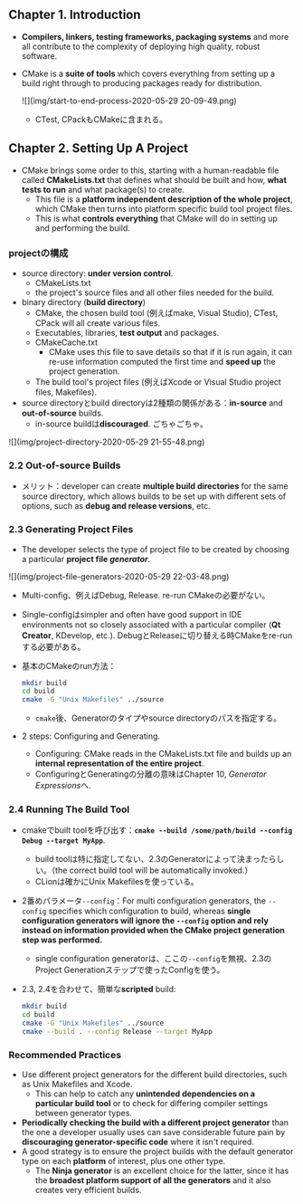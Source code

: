 ## Chapter 1. Introduction

- **Compilers, linkers, testing frameworks, packaging systems** and more all contribute to the complexity of deploying high quality, robust software.

- CMake is a **suite of tools** which covers everything from setting up a build right through to producing packages ready for distribution.

  ![](img/start-to-end-process-2020-05-29 20-09-49.png)
  
  - CTest, CPackもCMakeに含まれる。

## Chapter 2. Setting Up A Project

- CMake brings some order to this, starting with a human-readable file called **CMakeLists.txt** that defines what should be built and how, **what tests to run** and what package(s) to create.
  - This file is a **platform independent description of the whole project**, which CMake then turns into platform specific build tool project files.
  - This is what **controls everything** that CMake will do in setting up and performing the build.

### projectの構成

- source directory: **under version control**.
  - CMakeLists.txt
  - the project's source files and all other files needed for the build.
- binary directory (**build directory**)
  - CMake, the chosen build tool (例えばmake, Visual Studio), CTest, CPack will all create various files.
  - Executables, libraries, **test output** and packages.
  - CMakeCache.txt
    - CMake uses this file to save details so that if it is run again, it can re-use information computed the first time and **speed up** the project generation.
  - The build tool's project files (例えばXcode or Visual Studio project files, Makefiles).
- source directoryとbuild directoryは2種類の関係がある：**in-source** and **out-of-source** builds.
  - in-source buildは**discouraged**. ごちゃごちゃ。

![](img/project-directory-2020-05-29 21-55-48.png)

### 2.2 Out-of-source Builds

- メリット：developer can create **multiple build directories** for the same source directory, which allows builds to be set up with different sets of options, such as **debug and release versions**, etc.

### 2.3 Generating Project Files

- The developer selects the type of project file to be created by choosing a particular **project file *generator***.

![](img/project-file-generators-2020-05-29 22-03-48.png)

- Multi-config、例えばDebug, Release. re-run CMakeの必要がない。

- Single-configはsimpler and often have good support in IDE environments not so closely associated with a particular compiler (**Qt Creator**, KDevelop, etc.). DebugとReleaseに切り替える時CMakeをre-runする必要がある。

- 基本のCMakeのrun方法：

  ```bash
  mkdir build
  cd build
  cmake -G "Unix Makefiles" ../source
  ```

  - `cmake`後、Generatorのタイプやsource directoryのパスを指定する。

- 2 steps: Configuring and Generating.

  - Configuring: CMake reads in the CMakeLists.txt file and builds up an **internal representation of the entire project**.
  - ConfiguringとGeneratingの分離の意味はChapter 10, *Generator Expressions*へ.

### 2.4 Running The Build Tool

- cmakeでbuilt toolを呼び出す：**`cmake --build /some/path/build --config Debug --target MyApp`**.

  - build toolは特に指定してない、2.3のGeneratorによって決まったらしい。（the correct build tool will be automatically invoked.）
  - CLionは確かにUnix Makefilesを使っている。

- 2番めパラメータ`--config`：For multi configuration generators, the `--config` specifies which configuration to build, whereas **single configuration generators will ignore the `--config` option and rely instead on information provided when the CMake project generation step was performed.**

  - single configuration generatorは、ここの`--config`を無視、2.3のProject Generationステップで使ったConfigを使う。

- 2.3, 2.4を合わせて、簡単な**scripted** build:

  ```bash
  mkdir build
  cd build
  cmake -G "Unix Makefiles" ../source
  cmake --build . --config Release --target MyApp
  ```

### Recommended Practices

- Use different project generators for the different build directories, such as Unix Makefiles and Xcode.
  - This can help to catch any **unintended dependencies on a particular build tool** or to check for differing compiler settings between generator types.
- **Periodically checking the build with a different project generator** than the one a developer usually uses can save considerable future pain by **discouraging generator-specific code** where it isn't required.
- A good strategy is to ensure the project builds with the default generator type on each **platform** of interest, plus one other type.
  - The **Ninja generator** is an excellent choice for the latter, since it has the **broadest platform support of all the generators** and it also creates very efficient builds.